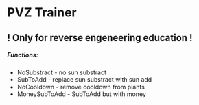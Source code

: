 # PVZ Trainer #

## ! Only for reverse engeneering education !

##### Functions:
- NoSubstract - no sun substract
- SubToAdd - replace sun substract with sun add
- NoCooldown - remove cooldown from plants
- MoneySubToAdd - SubToAdd but with money
